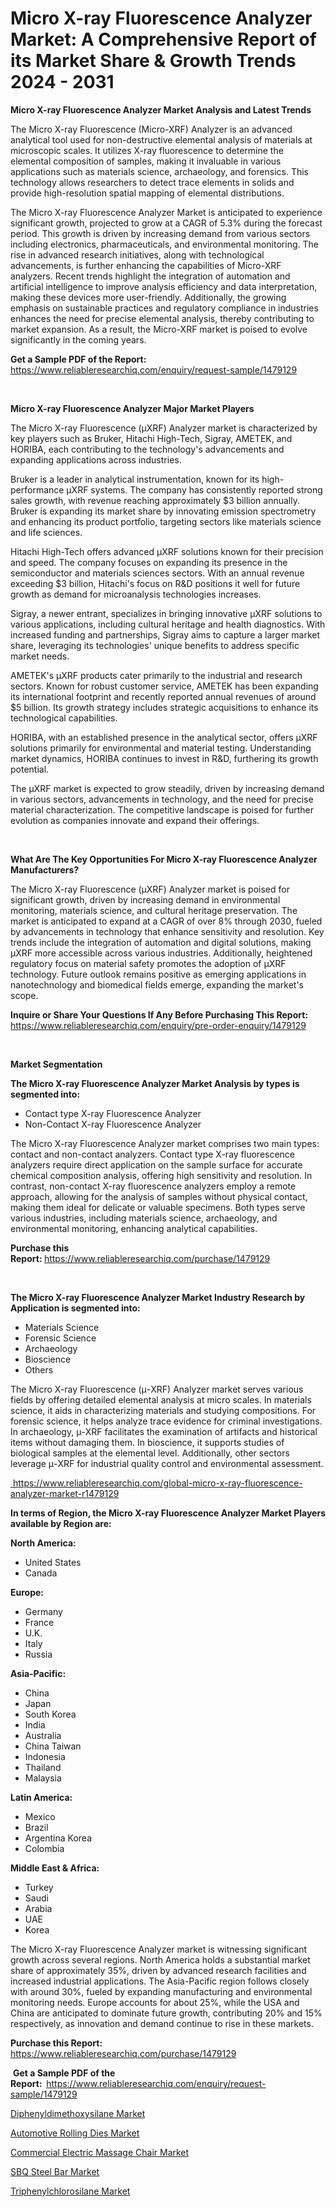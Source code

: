 <p><h1>Micro X-ray Fluorescence Analyzer Market: A Comprehensive Report of its Market Share & Growth Trends 2024 - 2031</h1></p><p><strong>Micro X-ray Fluorescence Analyzer Market Analysis and Latest Trends</strong></p>
<p><p>The Micro X-ray Fluorescence (Micro-XRF) Analyzer is an advanced analytical tool used for non-destructive elemental analysis of materials at microscopic scales. It utilizes X-ray fluorescence to determine the elemental composition of samples, making it invaluable in various applications such as materials science, archaeology, and forensics. This technology allows researchers to detect trace elements in solids and provide high-resolution spatial mapping of elemental distributions.</p><p>The Micro X-ray Fluorescence Analyzer Market is anticipated to experience significant growth, projected to grow at a CAGR of 5.3% during the forecast period. This growth is driven by increasing demand from various sectors including electronics, pharmaceuticals, and environmental monitoring. The rise in advanced research initiatives, along with technological advancements, is further enhancing the capabilities of Micro-XRF analyzers. Recent trends highlight the integration of automation and artificial intelligence to improve analysis efficiency and data interpretation, making these devices more user-friendly. Additionally, the growing emphasis on sustainable practices and regulatory compliance in industries enhances the need for precise elemental analysis, thereby contributing to market expansion. As a result, the Micro-XRF market is poised to evolve significantly in the coming years.</p></p>
<p><strong>Get a Sample PDF of the Report:&nbsp;</strong> <a href="https://www.reliableresearchiq.com/enquiry/request-sample/1479129?utm_campaign=101&utm_medium=2&utm_source=Github&utm_content=ia&utm_term=28092024&utm_id=micro-x-ray-fluorescence-analyzer">https://www.reliableresearchiq.com/enquiry/request-sample/1479129</a></p>
<p>&nbsp;</p>
<p><strong>Micro X-ray Fluorescence Analyzer Major Market Players</strong></p>
<p><p>The Micro X-ray Fluorescence (µXRF) Analyzer market is characterized by key players such as Bruker, Hitachi High-Tech, Sigray, AMETEK, and HORIBA, each contributing to the technology's advancements and expanding applications across industries. </p><p>Bruker is a leader in analytical instrumentation, known for its high-performance µXRF systems. The company has consistently reported strong sales growth, with revenue reaching approximately $3 billion annually. Bruker is expanding its market share by innovating emission spectrometry and enhancing its product portfolio, targeting sectors like materials science and life sciences.</p><p>Hitachi High-Tech offers advanced µXRF solutions known for their precision and speed. The company focuses on expanding its presence in the semiconductor and materials sciences sectors. With an annual revenue exceeding $3 billion, Hitachi's focus on R&D positions it well for future growth as demand for microanalysis technologies increases.</p><p>Sigray, a newer entrant, specializes in bringing innovative µXRF solutions to various applications, including cultural heritage and health diagnostics. With increased funding and partnerships, Sigray aims to capture a larger market share, leveraging its technologies' unique benefits to address specific market needs.</p><p>AMETEK's µXRF products cater primarily to the industrial and research sectors. Known for robust customer service, AMETEK has been expanding its international footprint and recently reported annual revenues of around $5 billion. Its growth strategy includes strategic acquisitions to enhance its technological capabilities.</p><p>HORIBA, with an established presence in the analytical sector, offers µXRF solutions primarily for environmental and material testing. Understanding market dynamics, HORIBA continues to invest in R&D, furthering its growth potential.</p><p>The µXRF market is expected to grow steadily, driven by increasing demand in various sectors, advancements in technology, and the need for precise material characterization. The competitive landscape is poised for further evolution as companies innovate and expand their offerings.</p></p>
<p>&nbsp;</p>
<p><strong>What Are The Key Opportunities For Micro X-ray Fluorescence Analyzer Manufacturers?</strong></p>
<p><p>The Micro X-ray Fluorescence (µXRF) Analyzer market is poised for significant growth, driven by increasing demand in environmental monitoring, materials science, and cultural heritage preservation. The market is anticipated to expand at a CAGR of over 8% through 2030, fueled by advancements in technology that enhance sensitivity and resolution. Key trends include the integration of automation and digital solutions, making µXRF more accessible across various industries. Additionally, heightened regulatory focus on material safety promotes the adoption of µXRF technology. Future outlook remains positive as emerging applications in nanotechnology and biomedical fields emerge, expanding the market's scope.</p></p>
<p><strong>Inquire or Share Your Questions If Any Before Purchasing This Report:</strong> <a href="https://www.reliableresearchiq.com/enquiry/pre-order-enquiry/1479129?utm_campaign=101&utm_medium=2&utm_source=Github&utm_content=ia&utm_term=28092024&utm_id=micro-x-ray-fluorescence-analyzer">https://www.reliableresearchiq.com/enquiry/pre-order-enquiry/1479129</a></p>
<p>&nbsp;</p>
<p><strong>Market Segmentation</strong></p>
<p><strong>The Micro X-ray Fluorescence Analyzer Market Analysis by types is segmented into:</strong></p>
<p><ul><li>Contact type X-ray Fluorescence Analyzer</li><li>Non-Contact X-ray Fluorescence Analyzer</li></ul></p>
<p><p>The Micro X-ray Fluorescence Analyzer market comprises two main types: contact and non-contact analyzers. Contact type X-ray fluorescence analyzers require direct application on the sample surface for accurate chemical composition analysis, offering high sensitivity and resolution. In contrast, non-contact X-ray fluorescence analyzers employ a remote approach, allowing for the analysis of samples without physical contact, making them ideal for delicate or valuable specimens. Both types serve various industries, including materials science, archaeology, and environmental monitoring, enhancing analytical capabilities.</p></p>
<p><strong>Purchase this Report:&nbsp;</strong><a href="https://www.reliableresearchiq.com/purchase/1479129?utm_campaign=101&utm_medium=2&utm_source=Github&utm_content=ia&utm_term=28092024&utm_id=micro-x-ray-fluorescence-analyzer">https://www.reliableresearchiq.com/purchase/1479129</a></p>
<p>&nbsp;</p>
<p><strong>The Micro X-ray Fluorescence Analyzer Market Industry Research by Application is segmented into:</strong></p>
<p><ul><li>Materials Science</li><li>Forensic Science</li><li>Archaeology</li><li>Bioscience</li><li>Others</li></ul></p>
<p><p>The Micro X-ray Fluorescence (μ-XRF) Analyzer market serves various fields by offering detailed elemental analysis at micro scales. In materials science, it aids in characterizing materials and studying compositions. For forensic science, it helps analyze trace evidence for criminal investigations. In archaeology, μ-XRF facilitates the examination of artifacts and historical items without damaging them. In bioscience, it supports studies of biological samples at the elemental level. Additionally, other sectors leverage μ-XRF for industrial quality control and environmental assessment.</p></p>
<p><a href="https://www.reliableresearchiq.com/global-micro-x-ray-fluorescence-analyzer-market-r1479129?utm_campaign=101&utm_medium=2&utm_source=Github&utm_content=ia&utm_term=28092024&utm_id=micro-x-ray-fluorescence-analyzer">&nbsp;https://www.reliableresearchiq.com/global-micro-x-ray-fluorescence-analyzer-market-r1479129</a></p>
<p><strong>In terms of Region, the Micro X-ray Fluorescence Analyzer Market Players available by Region are:</strong></p>
<p>
    <p> <strong> North America: </strong>
        <ul>
            <li>United States</li>
            <li>Canada</li>
        </ul>
        </p> 
    <p> <strong> Europe: </strong>
        <ul>
            <li>Germany</li>
            <li>France</li>
            <li>U.K.</li>
            <li>Italy</li>
            <li>Russia</li>
        </ul>
        </p> 
    <p> <strong> Asia-Pacific: </strong>
        <ul>
            <li>China</li>
            <li>Japan</li>
            <li>South Korea</li>
            <li>India</li>
            <li>Australia</li>
            <li>China Taiwan</li>
            <li>Indonesia</li>
            <li>Thailand</li>
            <li>Malaysia</li>
        </ul>
        </p> 
    <p> <strong> Latin America: </strong>
        <ul>
            <li>Mexico</li>
            <li>Brazil</li>
            <li>Argentina Korea</li>
            <li>Colombia</li>
        </ul>
        </p> 
    <p> <strong> Middle East & Africa: </strong>
        <ul>
            <li>Turkey</li>
            <li>Saudi</li>
            <li>Arabia</li>
            <li>UAE</li>
            <li>Korea</li>
        </ul>
    </p>
    </p>
<p><p>The Micro X-ray Fluorescence Analyzer market is witnessing significant growth across several regions. North America holds a substantial market share of approximately 35%, driven by advanced research facilities and increased industrial applications. The Asia-Pacific region follows closely with around 30%, fueled by expanding manufacturing and environmental monitoring needs. Europe accounts for about 25%, while the USA and China are anticipated to dominate future growth, contributing 20% and 15% respectively, as innovation and demand continue to rise in these markets.</p></p>
<p><strong>Purchase this Report: </strong><a href="https://www.reliableresearchiq.com/purchase/1479129?utm_campaign=101&utm_medium=2&utm_source=Github&utm_content=ia&utm_term=28092024&utm_id=micro-x-ray-fluorescence-analyzer">https://www.reliableresearchiq.com/purchase/1479129</a></p>
<p>&nbsp;<strong>Get a Sample PDF of the Report:&nbsp;&nbsp;</strong><a href="https://www.reliableresearchiq.com/enquiry/request-sample/1479129?utm_campaign=101&utm_medium=2&utm_source=Github&utm_content=ia&utm_term=28092024&utm_id=micro-x-ray-fluorescence-analyzer">https://www.reliableresearchiq.com/enquiry/request-sample/1479129</a></p>
<p><strong></strong></p>
<p><p><a href="https://www.linkedin.com/pulse/global-diphenyldimethoxysilane-industry-types-applications-iodtc?utm_campaign=101&utm_medium=2&utm_source=Github&utm_content=ia&utm_term=28092024&utm_id=micro-x-ray-fluorescence-analyzer">Diphenyldimethoxysilane Market</a></p><p><a href="https://github.com/allegrayx16ca/Market-Research-Report-List-1/blob/main/automotive-rolling-dies-market.md?utm_campaign=101&utm_medium=2&utm_source=Github&utm_content=ia&utm_term=28092024&utm_id=micro-x-ray-fluorescence-analyzer">Automotive Rolling Dies Market</a></p><p><a href="https://issuu.com/reportprime-2/docs/commercial-electric-massage-chair-m_1b98e2ba1b7451?utm_campaign=101&utm_medium=2&utm_source=Github&utm_content=ia&utm_term=28092024&utm_id=micro-x-ray-fluorescence-analyzer">Commercial Electric Massage Chair Market</a></p><p><a href="https://github.com/AnamariaOsmani252/Market-Research-Report-List-1/blob/main/sbq-steel-bar-market.md?utm_campaign=101&utm_medium=2&utm_source=Github&utm_content=ia&utm_term=28092024&utm_id=micro-x-ray-fluorescence-analyzer">SBQ Steel Bar Market</a></p><p><a href="https://www.linkedin.com/pulse/triphenylchlorosilane-market-outlook-forecast-from-2024-2031-ttfdc?utm_campaign=101&utm_medium=2&utm_source=Github&utm_content=ia&utm_term=28092024&utm_id=micro-x-ray-fluorescence-analyzer">Triphenylchlorosilane Market</a></p></p>